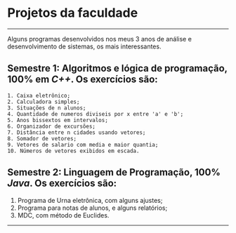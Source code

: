 # Projetos da faculdade
***
 
 Alguns  programas desenvolvidos nos meus 3 anos de análise e desenvolvimento de sistemas, os mais interessantes.

 ## **Semestre 1: Algoritmos e lógica de programação**, 100% em *C++*. Os exercícios são:

    1. Caixa eletrônico;
    2. Calculadora simples;
    3. Situações de n alunos;
    4. Quantidade de numeros diviseis por x entre 'a' e 'b';
    5. Anos bissextos em intervalos;
    6. Organizador de excursões;
    7. Distância entre n cidades usando vetores;
    8. Somador de vetores;
    9. Vetores de salario com media e maior quantia;
    10. Números de vetores exibidos em escada.

## **Semestre 2: Linguagem de Programação**, 100% *Java*. Os exercícios são:

1. Programa de Urna eletrônica, com alguns ajustes;
2. Programa para notas de alunos, e alguns relatórios;
3. MDC, com método de Euclides.

***

